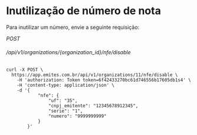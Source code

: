 # Inutilização de número de nota

Para inutilizar um número, envie a seguinte requisição:  

 
<div class="api-endpoint">
    <div class="endpoint-data">
        <i class="label label-get">POST</i>
        <h6>/api/v1/organizations/{organization_id}/nfe/disable</h6>
    </div>
</div> 

```shell
curl -X POST \
  https://app.emites.com.br/api/v1/organizations/11/nfe/disable \
    -H 'authorization: Token token=6f42433270bc61d746556b17605db1s4' \
    -H 'content-type: application/json' \
    -d '{
            "nfe": {
                "uf": "35",
                "cnpj_emitente": "12345678912345",
                "serie": "1",
                "numero": "9999999999"
            }
        }'
```